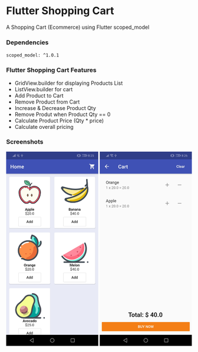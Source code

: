 # Flutter Shopping Cart
A Shopping Cart (Ecommerce) using Flutter scoped_model

### Dependencies

```
scoped_model: ^1.0.1
```

### Flutter Shopping Cart Features

 - GridView.builder for displaying Products List
 - ListView.builder for cart
 - Add Product to Cart
 - Remove Product from Cart
 - Increase & Decrease Product Qty
 - Remove Produt when Product Qty == 0
 - Calculate Product Price (Qty * price)
 - Calculate overall pricing
 
 
 ### Screenshots
 
<img src="screenshot/home.jpg" width="250px">   <img src="screenshot/cart.jpg" width="250px">
 
